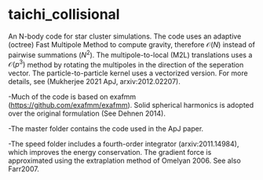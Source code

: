 # taichi_collisional
An N-body code for star cluster simulations. The code uses an adaptive (octree) Fast Multipole Method to compute gravity, therefore $\mathcal{O}(N)$ instead of pairwise summations ($N^2$). The multipole-to-local (M2L) translations uses a $\mathcal{O}(p^3)$ method by rotating the multipoles in the direction of the seperation vector. The particle-to-particle kernel uses a vectorized version. For more details, see (Mukherjee 2021 ApJ, arxiv:2012.02207).

-Much of the code is based on exafmm (https://github.com/exafmm/exafmm). Solid spherical harmonics is adopted over the original formulation (See Dehnen 2014). 

-The master folder contains the code used in the ApJ paper.

-The speed folder includes a fourth-order integrator (arxiv:2011.14984), which improves the energy conservation. The gradient force is approximated using the extraplation method of Omelyan 2006. See also Farr2007. 



